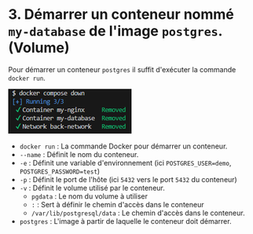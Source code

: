 # 3. Démarrer un conteneur nommé `my-database` de l'image `postgres`. (Volume)

Pour démarrer un conteneur `postgres` il suffit d'exécuter la commande `docker run`.

![](./assets/cli.png)

- `docker run` : La commande Docker pour démarrer un conteneur.
- `--name` : Définit le nom du conteneur.
- `-e` : Définit une variable d'environnement (ici `POSTGRES_USER=demo`, `POSTGRES_PASSWORD=test`)
- `-p` : Définit le port de l'hôte (ici `5432` vers le port `5432` du conteneur)
- `-v` : Définit le volume utilisé par le conteneur.
  - `pgdata` : Le nom du volume à utiliser
  - `:` : Sert à définir le chemin d'accès dans le conteneur
  - `/var/lib/postgresql/data` : Le chemin d'accès dans le conteneur.
- `postgres` : L'image à partir de laquelle le conteneur doit démarrer.
